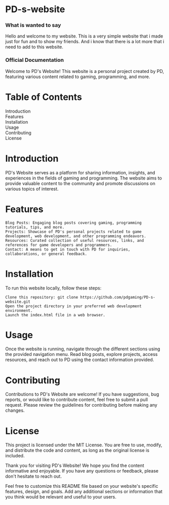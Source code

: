 # PD-s-website

### What is wanted to say

Hello and welcome to my website. This is a very simple website that i made just for fun and to show my friends. And i know that there is a lot more that i need to add to this website.

### Official Documentation

Welcome to PD's Website! This website is a personal project created by PD, featuring various content related to gaming, programming, and more.

# Table of Contents

Introduction  
Features  
Installation  
Usage  
Contributing  
License  

# Introduction

PD's Website serves as a platform for sharing information, insights, and experiences in the fields of gaming and programming. The website aims to provide valuable content to the community and promote discussions on various topics of interest.

# Features

    Blog Posts: Engaging blog posts covering gaming, programming tutorials, tips, and more.
    Projects: Showcase of PD's personal projects related to game development, web development, and other programming endeavors.
    Resources: Curated collection of useful resources, links, and references for game developers and programmers.
    Contact: A means to get in touch with PD for inquiries, collaborations, or general feedback.

# Installation

To run this website locally, follow these steps:

    Clone this repository: git clone https://github.com/pdgaming/PD-s-website.git
    Open the project directory in your preferred web development environment.
    Launch the index.html file in a web browser.

# Usage

Once the website is running, navigate through the different sections using the provided navigation menu. Read blog posts, explore projects, access resources, and reach out to PD using the contact information provided.

# Contributing

Contributions to PD's Website are welcome! If you have suggestions, bug reports, or would like to contribute content, feel free to submit a pull request. Please review the guidelines for contributing before making any changes.

# License

This project is licensed under the MIT License. You are free to use, modify, and distribute the code and content, as long as the original license is included.

Thank you for visiting PD's Website! We hope you find the content informative and enjoyable. If you have any questions or feedback, please don't hesitate to reach out.

Feel free to customize this README file based on your website's specific features, design, and goals. Add any additional sections or information that you think would be relevant and useful to your users.

